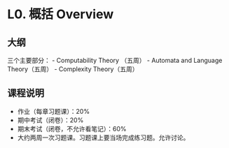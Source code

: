 
L0\. 概括 Overview
================


大纲
--


三个主要部分：
\- Computability Theory （五周）
\- Automata and Language Theory（五周）
\- Complexity Theory（五周）


课程说明
----


* 作业（每章习题课）：20%
* 期中考试（闭卷）：20%
* 期末考试（闭卷，不允许看笔记）：60%
* 大约两周一次习题课。习题课上要当场完成练习题。允许讨论。


